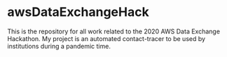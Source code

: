 # awsDataExchangeHack
This is the repository for all work related to the 2020 AWS Data Exchange Hackathon. My project is an automated contact-tracer to be used by institutions during a pandemic time.
